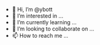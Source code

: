 - 👋 Hi, I’m @ybott
- 👀 I’m interested in ...
- 🌱 I’m currently learning ...
- 💞️ I’m looking to collaborate on ...
- 📫 How to reach me ...

<!---
ybott/ybott is a ✨ special ✨ repository because its `README.md` (this file) appears on your GitHub profile.
You can click the Preview link to take a look at your changes.
--->
